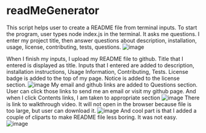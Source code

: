 # readMeGenerator
This script helps user to create a README file from terminal inputs. To start the program, user types node index.js in the terminal. It asks me questions. I enter my project title, then answer questions about description, installation, usage, license, contributing, tests, questions.
![image](https://user-images.githubusercontent.com/88174852/137667818-6f8f97e9-9387-43d3-902a-dc158820c2b9.png)

When I finish my inputs, I upload my README file to github. Title that I entered is displayed as title. Inputs that I entered are added to description, installation instructions, Usage Information, Contributing, Tests. License badge is added to the top of my page. Notice is added to the license section. 
![image](https://user-images.githubusercontent.com/88174852/137668017-694f427a-bdf6-4409-80b7-7769e3bdde80.png)
My email and github links are added to Questions section. User can click those links to send me an email or visit my github page. And when I click Contents links, I am taken to appropriate section
![image](https://user-images.githubusercontent.com/88174852/137668367-909a2858-0d91-49c3-a362-f702d73f5049.png)
There is link to walkthrough video. It will not open in the browser because file is too large, but user can download it. 
![image](https://user-images.githubusercontent.com/88174852/137668631-0041bf03-9f53-4152-9454-6631c0f9df2d.png)
And cool part is that I added a couple of cliparts to make README file less boring. It was not easy. 
![image](https://user-images.githubusercontent.com/88174852/137668844-d2f38716-f57e-42b3-ad1b-1532625f9c5c.png)
